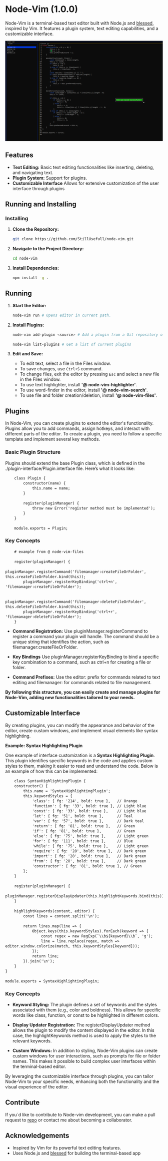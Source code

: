 # Node-Vim (1.0.0)

Node-Vim is a terminal-based text editor built with Node.js and [blessed](https://www.npmjs.com/package/blessed), inspired by Vim. It features a plugin system, text editing capabilities, and a customizable interface.

![Node-Vim](./assets/screenshot.png)

## Features

- **Text Editing:** Basic text editing functionalities like inserting, deleting, and navigating text.
- **Plugin System:** Support for plugins.
- **Customizable Interface** Allows for extensive customization of the user interface through plugins
## Running and Installing

### Installing

1. **Clone the Repository:**

    ```bash
    git clone https://github.com/StillUsefull/node-vim.git
    ```

2. **Navigate to the Project Directory:**

    ```bash
    cd node-vim
    ```

3. **Install Dependencies:**

    ```bash
    npm install -g .
    ```

## Running

1. **Start the Editor:**

    ```bash
    node-vim run # Opens editor in current path.
    ```

2. **Install Plugins:**

    ```bash
    node-vim add-plugin <source> # Add a plugin from a Git repository or local path
    ```

    ```bash
    node-vim list-plugins # Get a list of current plugins
    ```

3. **Edit and Save:**

    - To edit text, select a file in the Files window.
    - To save changes, use `Ctrl+S` command.
    - To change files, exit the editor by pressing `Esc` and select a new file in the Files window.
    - To use text highlighter, install **'@ node-vim-highlighter'**. 
    - To use word-finder in the editor, install **'@ node-vim-search'**. 
    - To use file and folder creation/deletion, install **'@ node-vim-files'**. 

## Plugins

In Node-Vim, you can create plugins to extend the editor's functionality. Plugins allow you to add commands, assign hotkeys, and interact with different parts of the editor. To create a plugin, you need to follow a specific template and implement several key methods.

### Basic Plugin Structure

Plugins should extend the base Plugin class, which is defined in the ./plugin-interface/Plugin.interface file. Here’s what it looks like:

```
    class Plugin {
        constructor(name) {
            this.name = name;
        }

        register(pluginManager) {
            throw new Error('register method must be implemented');
        }
    }

    module.exports = Plugin;
```


### Key Concepts

```
    # example from @ node-vim-files

    register(pluginManager) {
        pluginManager.registerCommand('filemanager:createFileOrFolder', this.createFileOrFolder.bind(this));
        pluginManager.registerKeyBinding('ctrl+n', 'filemanager:createFileOrFolder');

        pluginManager.registerCommand('filemanager:deleteFileOrFolder', this.deleteFileOrFolder.bind(this));
        pluginManager.registerKeyBinding('ctrl+r', 'filemanager:deleteFileOrFolder');
    }
```


- **Command Registration:** Use pluginManager.registerCommand to register a command your plugin will handle. The command should be a unique string that identifies the action, such as filemanager:createFileOrFolder.

- **Key Bindings** Use pluginManager.registerKeyBinding to bind a specific key combination to a command, such as ctrl+n for creating a file or folder.

- **Command Prefixes:** Use the editor: prefix for commands related to text editing and filemanager: for commands related to file management.

**By following this structure, you can easily create and manage plugins for Node-Vim, adding new functionalities tailored to your needs.**


## Customizable Interface

 By creating plugins, you can modify the appearance and behavior of the editor, create custom windows, and implement visual elements like syntax highlighting.

**Example: Syntax Highlighting Plugin**

One example of interface customization is a **Syntax Highlighting Plugin**. This plugin identifies specific keywords in the code and applies custom styles to them, making it easier to read and understand the code. Below is an example of how this can be implemented:

```
	class SyntaxHighlightingPlugin {
    constructor() {
        this.name = 'SyntaxHighlightingPlugin';
        this.keywordStyles = {
            'class': { fg: '214', bold: true },   // Orange
            'function': { fg: '33', bold: true }, // Light blue
            'const': { fg: '33', bold: true },    // Light blue
            'let': { fg: '51', bold: true },      // Teal
            'var': { fg: '57', bold: true },      // Dark teal
            'return': { fg: '81', bold: true },   // Green
            'if': { fg: '81', bold: true },       // Green
            'else': { fg: '75', bold: true },     // Light green
            'for': { fg: '111', bold: true },     // Blue
            'while': { fg: '75', bold: true },    // Light green
            'require': { fg: '28', bold: true },  // Dark green
            'import': { fg: '28', bold: true },   // Dark green
            'from': { fg: '28', bold: true },     // Dark green
            'constructor': { fg: '81', bold: true }, // Green
        };
    }

    register(pluginManager) {
        pluginManager.registerDisplayUpdater(this.highlightKeywords.bind(this));
    }

    highlightKeywords(content, editor) {
        const lines = content.split('\n');
        
        return lines.map(line => {
            Object.keys(this.keywordStyles).forEach(keyword => {
                const regex = new RegExp(`\\b${keyword}\\b`, 'g');
                line = line.replace(regex, match => editor.window.colorize(match, this.keywordStyles[keyword]));
            });
            return line;
        }).join('\n');
    }
}

module.exports = SyntaxHighlightingPlugin;
```

### Key Concepts
- **Keyword Styling:** The plugin defines a set of keywords and the styles associated with them (e.g., color and boldness). This allows for specific words like class, function, or const to be highlighted in different colors.

- **Display Updater Registration:** The registerDisplayUpdater method allows the plugin to modify the content displayed in the editor. In this case, the highlightKeywords method is used to apply the styles to the relevant keywords.

- **Custom Windows:** In addition to styling, Node-Vim plugins can create custom windows for user interactions, such as prompts for file or folder names. This makes it possible to build complex user interfaces within the terminal-based editor.

By leveraging the customizable interface through plugins, you can tailor Node-Vim to your specific needs, enhancing both the functionality and the visual experience of the editor.


## Contribute

If you`d like to contribute to Node-vim development, you can make a pull request to [repo](https://github.com/StillUsefull/node-vim) or contact me about becoming a collaborator.

## Acknowledgements

- Inspired by Vim for its powerful text editing features.
- Uses Node.js and [blessed](https://www.npmjs.com/package/blessed) for building the terminal-based app
